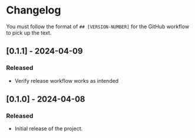 # Changelog

You must follow the format of `## [VERSION-NUMBER]` for the GitHub workflow to pick up the text.

## [0.1.1] - 2024-04-09
### Released
- Verify release workflow works as intended

## [0.1.0] - 2024-04-08
### Released
- Initial release of the project.
